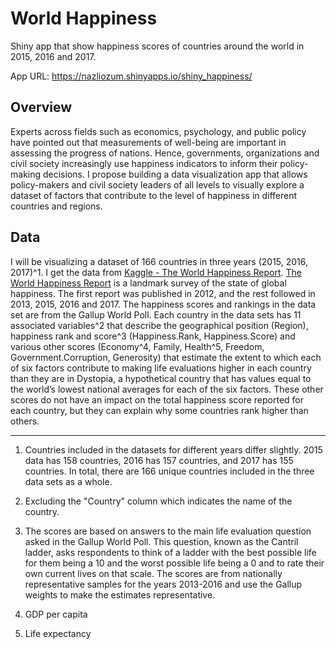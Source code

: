 # World Happiness

Shiny app that show happiness scores of countries around the world in 2015, 2016 and 2017.

App URL: https://nazliozum.shinyapps.io/shiny_happiness/

## Overview

Experts across fields such as economics, psychology, and public policy have pointed out that measurements of well-being are important in assessing the progress of nations. Hence, governments, organizations and civil society increasingly use happiness indicators to inform their policy-making decisions. 
I propose building a data visualization app that allows policy-makers and civil society leaders of all levels to visually explore a dataset of factors that contribute to the level of happiness in different countries and regions.

## Data

I will be visualizing a dataset of 166 countries in three years (2015, 2016, 2017)^1. I get the data from [Kaggle - The World Happiness Report](https://www.kaggle.com/unsdsn/world-happiness). [The World Happiness Report](http://worldhappiness.report) is a landmark survey of the state of global happiness. The first report was published in 2012, and the rest followed in 2013, 2015, 2016 and 2017. The happiness scores and rankings in the data set are from the Gallup World Poll. Each country in the data sets has 11 associated variables^2 that describe the geographical position (Region), happiness rank and score^3 (Happiness.Rank, Happiness.Score) and various other scores (Economy^4, Family, Health^5, Freedom, Government.Corruption, Generosity) that estimate the extent to which each of six factors contribute to making life evaluations higher in each country than they are in Dystopia, a hypothetical country that has values equal to the world’s lowest national averages for each of the six factors. These other scores do not have an impact on the total happiness score reported for each country, but they can explain why some countries rank higher than others.

---

1. Countries included in the datasets for different years differ slightly. 2015 data has 158 countries, 2016 has 157 countries, and 2017 has 155 countries. In total, there are 166 unique countries included in the three data sets as a whole.

2. Excluding the "Country" column which indicates the name of the country.

3. The scores are based on answers to the main life evaluation question asked in the Gallup World Poll. This question, known as the Cantril ladder, asks respondents to think of a ladder with the best possible life for them being a 10 and the worst possible life being a 0 and to rate their own current lives on that scale. The scores are from nationally representative samples for the years 2013-2016 and use the Gallup weights to make the estimates representative.

4. GDP per capita

5. Life expectancy
